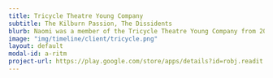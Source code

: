 ```yaml
---
title: Tricycle Theatre Young Company
subtitle: The Kilburn Passion, The Dissidents
blurb: Naomi was a member of the Tricycle Theatre Young Company from 2013 - 2015. She performed as Carla in The Kilburn Passion by SUhayla El-Bushra and as Haleh in The Dissidents by Shamse Sinha 
image: "img/timeline/client/tricycle.png"
layout: default
modal-id: a-ritm
project-url: https://play.google.com/store/apps/details?id=robj.readit.tomefree
---
```

